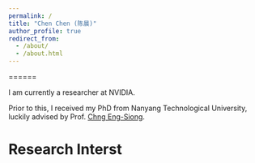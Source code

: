 ```yaml
---
permalink: /
title: "Chen Chen (陈晨)"
author_profile: true
redirect_from: 
  - /about/
  - /about.html
---
```


======

I am currently a researcher at NVIDIA. 

Prior to this, I received my PhD from Nanyang Technological University, luckily advised by Prof. [Chng Eng-Siong](https://scholar.google.com/citations?user=FJodrCcAAAAJ&hl=en).



Research Interst
======
